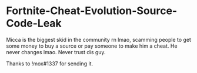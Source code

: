 # Fortnite-Cheat-Evolution-Source-Code-Leak
Micca is the biggest skid in the community rn lmao, scamming people to get some money to buy a source or pay someone to make him a cheat. He never changes lmao.
Never trust dis guy.

Thanks to !mox#1337 for sending it.
